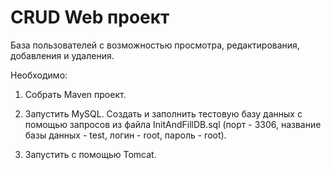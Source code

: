 # CRUD Web проект

База пользователей с возможностью просмотра, редактирования, добавления и удаления.

Необходимо:

1) Cобрать Maven проект.

2) Запустить MySQL. Создать и заполнить тестовую базу данных с помощью запросов из файла InitAndFillDB.sql (порт - 3306, название базы данных - test, логин - root, пароль - root).

3) Запустить с помощью Tomcat.
